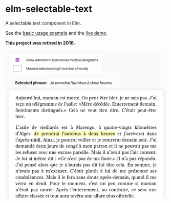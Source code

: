 # elm-selectable-text

A selectable text component in Elm.

See the [basic usage example][example] and the [live demo][demo].

**This project was retired in 2016.**

<p align="center">
  <img src="media/screenshot.png">
</p>

[example]: https://github.com/fauu/elm-selectable-text/tree/master/examples/basic
[demo]: http://fauu.github.io/elm-selectable-text
